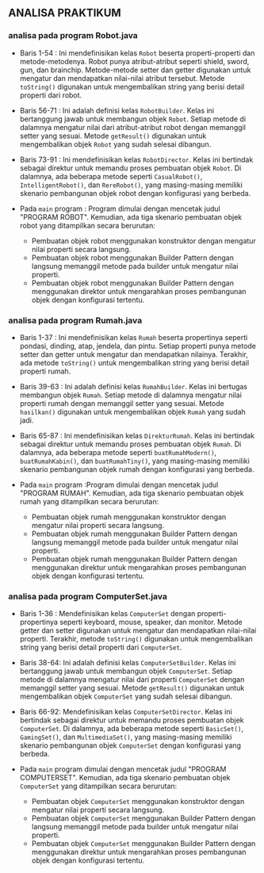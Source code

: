 ## ANALISA PRAKTIKUM
### analisa pada program Robot.java

- Baris 1-54 : Ini mendefinisikan kelas `Robot` beserta properti-properti dan metode-metodenya.
Robot punya atribut-atribut seperti shield, sword, gun, dan brainchip. 
Metode-metode setter dan getter digunakan untuk mengatur dan mendapatkan nilai-nilai atribut tersebut.
Metode `toString()` digunakan untuk mengembalikan string yang berisi detail properti dari robot.

- Baris 56-71 : Ini adalah definisi kelas `RobotBuilder`.
Kelas ini bertanggung jawab untuk membangun objek `Robot`. 
Setiap metode di dalamnya mengatur nilai dari atribut-atribut robot dengan memanggil setter yang sesuai. 
Metode `getResult()` digunakan untuk mengembalikan objek `Robot` yang sudah selesai dibangun.

- Baris 73-91 : Ini mendefinisikan kelas `RobotDirector`.
Kelas ini bertindak sebagai direktur untuk memandu proses pembuatan objek `Robot`.
Di dalamnya, ada beberapa metode seperti `CasualRobot()`, `IntelligentRobot()`, dan `RereRobot()`, yang masing-masing memiliki skenario pembangunan objek robot dengan konfigurasi yang berbeda.

- Pada `main` program : Program dimulai dengan mencetak judul "PROGRAM ROBOT".
Kemudian, ada tiga skenario pembuatan objek robot yang ditampilkan secara berurutan:
  - Pembuatan objek robot menggunakan konstruktor dengan mengatur nilai properti secara langsung.
  - Pembuatan objek robot menggunakan Builder Pattern dengan langsung memanggil metode pada builder untuk mengatur nilai properti.
  - Pembuatan objek robot menggunakan Builder Pattern dengan menggunakan direktor untuk mengarahkan proses pembangunan objek dengan konfigurasi tertentu.

### analisa pada program Rumah.java

- Baris 1-37 : Ini mendefinisikan kelas `Rumah` beserta propertinya seperti pondasi, dinding, atap, jendela, dan pintu.
Setiap properti punya metode setter dan getter untuk mengatur dan mendapatkan nilainya.
Terakhir, ada metode `toString()` untuk mengembalikan string yang berisi detail properti rumah.

- Baris 39-63 : Ini adalah definisi kelas `RumahBuilder`.
Kelas ini bertugas membangun objek `Rumah`. 
Setiap metode di dalamnya mengatur nilai properti rumah dengan memanggil setter yang sesuai. 
Metode `hasilkan()` digunakan untuk mengembalikan objek `Rumah` yang sudah jadi.

- Baris 65-87 : Ini mendefinisikan kelas `DirekturRumah`. 
Kelas ini bertindak sebagai direktur untuk memandu proses pembuatan objek `Rumah`. 
Di dalamnya, ada beberapa metode seperti `buatRumahModern()`, `buatRumahKabin()`, dan `buatRumahTiny()`, yang masing-masing memiliki skenario pembangunan objek rumah dengan konfigurasi yang berbeda.

- Pada `main` program :Program dimulai dengan mencetak judul "PROGRAM RUMAH". 
Kemudian, ada tiga skenario pembuatan objek rumah yang ditampilkan secara berurutan:
  - Pembuatan objek rumah menggunakan konstruktor dengan mengatur nilai properti secara langsung.
  - Pembuatan objek rumah menggunakan Builder Pattern dengan langsung memanggil metode pada builder untuk mengatur nilai properti.
  - Pembuatan objek rumah menggunakan Builder Pattern dengan menggunakan direktur untuk mengarahkan proses pembangunan objek dengan konfigurasi tertentu.
  
### analisa pada program ComputerSet.java

- Baris 1-36 : Mendefinisikan kelas `ComputerSet` dengan properti-propertinya seperti keyboard, mouse, speaker, dan monitor.
Metode getter dan setter digunakan untuk mengatur dan mendapatkan nilai-nilai properti. 
Terakhir, metode `toString()` digunakan untuk mengembalikan string yang berisi detail properti dari `ComputerSet`.

- Baris 38-64: Ini adalah definisi kelas `ComputerSetBuilder`. 
Kelas ini bertanggung jawab untuk membangun objek `ComputerSet`.
Setiap metode di dalamnya mengatur nilai dari properti `ComputerSet` dengan memanggil setter yang sesuai.
Metode `getResult()` digunakan untuk mengembalikan objek `ComputerSet` yang sudah selesai dibangun.

- Baris 66-92: Mendefinisikan kelas `ComputerSetDirector`.
Kelas ini bertindak sebagai direktur untuk memandu proses pembuatan objek `ComputerSet`.
Di dalamnya, ada beberapa metode seperti `BasicSet()`, `GamingSet()`, dan `MultimediaSet()`, yang masing-masing memiliki skenario pembangunan objek `ComputerSet` dengan konfigurasi yang berbeda.

- Pada `main` program dimulai dengan mencetak judul "PROGRAM COMPUTERSET". 
Kemudian, ada tiga skenario pembuatan objek `ComputerSet` yang ditampilkan secara berurutan:
  - Pembuatan objek `ComputerSet` menggunakan konstruktor dengan mengatur nilai properti secara langsung.
  - Pembuatan objek `ComputerSet` menggunakan Builder Pattern dengan langsung memanggil metode pada builder untuk mengatur nilai properti.
  - Pembuatan objek `ComputerSet` menggunakan Builder Pattern dengan menggunakan direktur untuk mengarahkan proses pembangunan objek dengan konfigurasi tertentu.